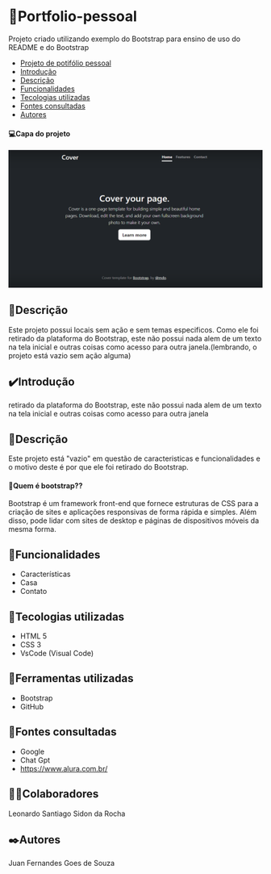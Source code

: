 # 📖Portfolio-pessoal

Projeto criado utilizando exemplo do Bootstrap para ensino de uso do README e do Bootstrap

* [Projeto de potifólio pessoal](#Projeto-de-portifolio-pessoal)
* [Introdução](#introdução)  
* [Descrição](#descrição)    
* [Funcionalidades](#funcionalidades)  
* [Tecologias utilizadas](#tecologias-utilizadas)  
* [Fontes consultadas](#fontes-consultadas)  
* [Autores](#autores)  

#### 💻Capa do projeto
![Capa do projeto](img/capa.png)

## 📄Descrição 
Este projeto possui locais sem ação e sem temas especificos. Como ele foi retirado da plataforma do Bootstrap, este não possui nada alem de um texto na tela inicial e outras coisas como acesso para outra janela.(lembrando, o projeto está vazio sem ação alguma)

## ✔️Introdução
retirado da plataforma do Bootstrap, este não possui nada alem de um texto na tela inicial e outras coisas como acesso para outra janela

## 📄Descrição
Este projeto está "vazio" em questão de caracteristicas e funcionalidades e o motivo deste é por que ele foi retirado do Bootstrap.

#### 🤨Quem é bootstrap??
Bootstrap é um framework front-end que fornece estruturas de CSS para a criação de sites e aplicações responsivas de forma rápida e simples. Além disso, pode lidar com sites de desktop e páginas de dispositivos móveis da mesma forma.


## 👾Funcionalidades
* Características
* Casa
* Contato 
## 🤖Tecologias utilizadas
* HTML 5
* CSS 3
* VsCode (Visual Code)
## 🔧Ferramentas utilizadas

* Bootstrap
* GitHub
## 🔗Fontes consultadas
* Google 
* Chat Gpt
* https://www.alura.com.br/

## 🤜🤛Colaboradores
Leonardo Santiago Sidon da Rocha

## ✒️Autores
Juan Fernandes Goes de Souza